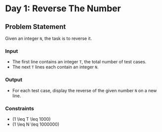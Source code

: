 # Day 1: Reverse The Number

## Problem Statement

Given an integer `N`, the task is to reverse it.

### Input

- The first line contains an integer `T`, the total number of test cases.
- The next `T` lines each contain an integer `N`.

### Output

- For each test case, display the reverse of the given number `N` on a new line.

### Constraints

- \(1 \leq T \leq 1000\)
- \(1 \leq N \leq 1000000\)
